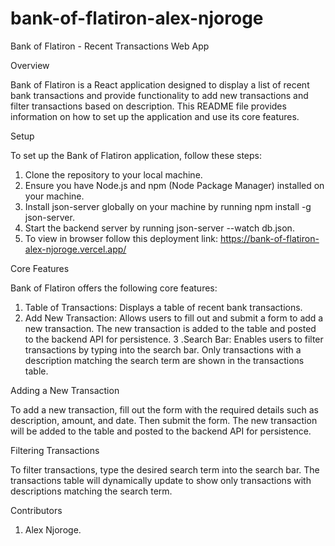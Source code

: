 # bank-of-flatiron-alex-njoroge
Bank of Flatiron - Recent Transactions Web App

Overview

Bank of Flatiron is a React application designed to display a list of recent bank transactions and provide functionality to add new transactions and filter transactions based on description. This README file provides information on how to set up the application and use its core features.

Setup

To set up the Bank of Flatiron application, follow these steps:

1. Clone the repository to your local machine.
2. Ensure you have Node.js and npm (Node Package Manager) installed on your machine.
3. Install json-server globally on your machine by running npm install -g json-server.
4. Start the backend server by running json-server --watch db.json.
5. To view in browser follow this deployment link: https://bank-of-flatiron-alex-njoroge.vercel.app/

Core Features

Bank of Flatiron offers the following core features:

1. Table of Transactions: Displays a table of recent bank transactions.
2. Add New Transaction: Allows users to fill out and submit a form to add a new transaction. The new transaction is added to the table and posted to the backend API for persistence.
3 .Search Bar: Enables users to filter transactions by typing into the search bar. Only transactions with a description matching the search term are shown in the transactions table.

Adding a New Transaction

To add a new transaction, fill out the form with the required details such as description, amount, and date. Then submit the form.
The new transaction will be added to the table and posted to the backend API for persistence.


Filtering Transactions

To filter transactions, type the desired search term into the search bar.
The transactions table will dynamically update to show only transactions with descriptions matching the search term.

Contributors

1. Alex Njoroge.
